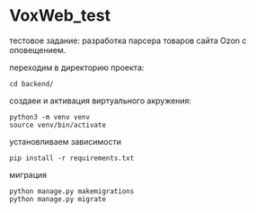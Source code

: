 # VoxWeb_test
тестовое задание: разработка парсера товаров сайта Ozon с оповещением.

переходим в директорию проекта:
```
cd backend/
```

создаеи и активация виртуального акружения:
```
python3 -m venv venv 
source venv/bin/activate
```
установливаем зависимости
```
pip install -r requirements.txt 
```
миграция
```
python manage.py makemigrations
python manage.py migrate
```